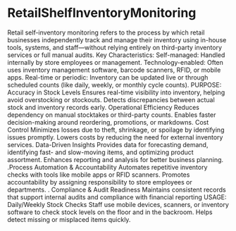 # RetailShelfInventoryMonitoring
Retail self-inventory monitoring refers to the process by which retail businesses independently track and manage their inventory using in-house tools, systems, and staff—without relying entirely on third-party inventory services or full manual audits.
 Key Characteristics:
                Self-managed: Handled internally by store employees or management.
                Technology-enabled: Often uses inventory management software, barcode scanners, RFID, or mobile apps.
                Real-time or periodic: Inventory can be updated live or through scheduled counts (like daily, weekly, or monthly cycle counts).
PURPOSE:
  Accuracy in Stock Levels
                Ensures real-time visibility into inventory, helping avoid overstocking or stockouts.
                   Detects discrepancies between actual stock and inventory records early.
  Operational Efficiency
                Reduces dependency on manual stocktakes or third-party counts.
                Enables faster decision-making around reordering, promotions, or markdowns.
Cost Control
                Minimizes losses due to theft, shrinkage, or spoilage by identifying issues promptly.
                Lowers costs by reducing the need for external inventory services.
 Data-Driven Insights
                Provides data for forecasting demand, identifying fast- and slow-moving items, and optimizing product assortment.
                Enhances reporting and analysis for better business planning.
.Process Automation & Accountability
                    Automates repetitive inventory checks with tools like mobile apps or RFID scanners.
                         Promotes accountability by assigning responsibility to store employees or departments.
. Compliance & Audit Readiness
                        Maintains consistent records that support internal audits and compliance with financial reporting 
USAGE:
      Daily/Weekly Stock Checks
                        Staff use mobile devices, scanners, or inventory software to check stock levels on the floor and in the backroom.
                        Helps detect missing or misplaced items quickly.


    
